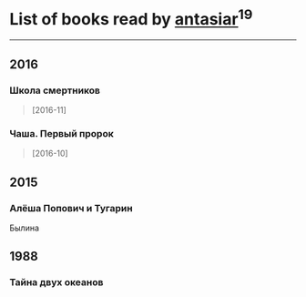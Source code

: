 # List of books read by [antasiar](http://vk.com/id68827372)<sup>19</sup>
---

## 2016

### Школа смертников
> [2016-11] 


### Чаша. Первый пророк
> [2016-10] 

































## 2015

### Алёша Попович и Тугарин
Былина



## 1988

### Тайна двух океанов



